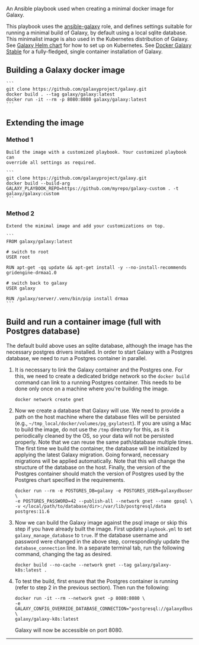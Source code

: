 An Ansible playbook used when creating a minimal docker image for Galaxy.

This playbook uses the [ansible-galaxy](https://github.com/galaxyproject/ansible-galaxy)
role, and defines settings suitable for running a minimal build of Galaxy, by default
using a local sqlite database. This minimalist image is also used in the Kubernetes
distribution of Galaxy. See [Galaxy Helm chart](https://github.com/galaxyproject/galaxy-helm)
for how to set up on Kubernetes.
See [Docker Galaxy Stable](https://github.com/bgruening/docker-galaxy-stable) for a
fully-fledged, single container installation of Galaxy.

## Building a Galaxy docker image

    ```
    git clone https://github.com/galaxyproject/galaxy.git
    docker build . --tag galaxy/galaxy:latest
    docker run -it --rm -p 8080:8080 galaxy/galaxy:latest
    ```

## Extending the image

### Method 1

    Build the image with a customized playbook. Your customized playbook can
    override all settings as required.

    ```
    git clone https://github.com/galaxyproject/galaxy.git
    docker build --build-arg GALAXY_PLAYBOOK_REPO=https://github.com/myrepo/galaxy-custom . -t galaxy/galaxy:custom
    ```

### Method 2

    Extend the mimimal image and add your customizations on top.

    ```
    FROM galaxy/galaxy:latest

    # switch to root
    USER root

    RUN apt-get -qq update && apt-get install -y --no-install-recommends gridengine-drmaa1.0

    # switch back to galaxy
    USER galaxy

    RUN /galaxy/server/.venv/bin/pip install drmaa
    ```

## Build and run a container image (full with Postgres database)
The default build above uses an sqlite database, although the image has the
necessary postgres drivers installed. In order to start Galaxy with a Postgres
database, we need to run a Postgres container in parallel.

1. It is necessary to link the Galaxy container and the Postgres one. For
   this, we need to create a dedicated bridge network so the `docker build`
   command can link to a running Postgres container. This needs to be done only
   once on a machine where you're building the image.

    ```
    docker network create gnet
    ```

2. Now we create a database that Galaxy will use. We need to provide a path on
   the host machine where the database files will be persisted (e.g.,
   `~/tmp_local/docker/volumes/pg_gxylatest`). If you are using a Mac to build
   the image, do not use the `/tmp` directory for this, as it is periodically
   cleaned by the OS, so your data will not be persisted properly. Note that we
   can reuse the same path/database multiple times. The first time we build the
   container, the database will be initialized by applying the latest Galaxy
   migration. Going forward, necessary migrations will be applied
   automatically. Note that this will change the structure of the database on
   the host. Finally, the version of the Postgres container should match the
   version of Postgres used by the Postgres chart specified in the requirements.

    ```
    docker run --rm -e POSTGRES_DB=galaxy -e POSTGRES_USER=galaxydbuser \
    -e POSTGRES_PASSWORD=42 --publish-all --network gnet --name gpsql \
    -v </local/path/to/database/dir>:/var/lib/postgresql/data postgres:11.6
    ```

3. Now we can build the Galaxy image against the psql image or skip this step
   if you have already built the image. First update `playbook.yml` to set
   `galaxy_manage_database` to `true`. If the database username and password
   were changed in the above step, correspondingly update the
   `database_connection` line. In a separate terminal tab, run the following
   command, changing the tag as desired.

    ```
    docker build --no-cache --network gnet --tag galaxy/galaxy-k8s:latest .
    ```

4. To test the build, first ensure that the Postgres container is
   running (refer to step 2 in the previous section). Then run the following:

    ```
    docker run -it --rm --network gnet -p 8080:8080 \
    -e GALAXY_CONFIG_OVERRIDE_DATABASE_CONNECTION="postgresql://galaxydbuser:42@gpsql/galaxy" \
    galaxy/galaxy-k8s:latest
    ```

   Galaxy will now be accessible on port 8080.

---
